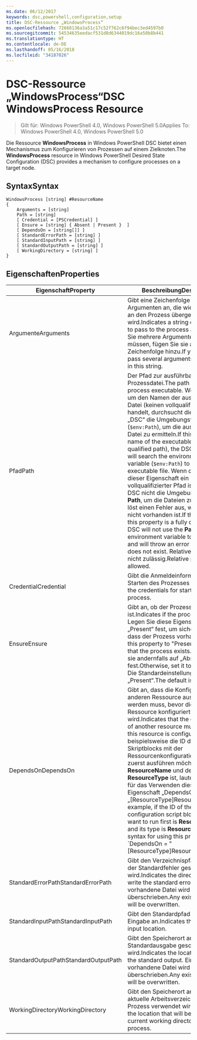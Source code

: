 ```yaml
---
ms.date: 06/12/2017
keywords: dsc,powershell,configuration,setup
title: DSC-Ressource „WindowsProcess“
ms.openlocfilehash: 72668136a3a51c17c52f762c6f94bec3ed4597b0
ms.sourcegitcommit: 54534635eedacf531d8d6344019dc16a50b8b441
ms.translationtype: HT
ms.contentlocale: de-DE
ms.lasthandoff: 05/16/2018
ms.locfileid: "34187026"
---
```

# <a name="dsc-windowsprocess-resource"></a><span data-ttu-id="b8604-103">DSC-Ressource „WindowsProcess“</span><span class="sxs-lookup"><span data-stu-id="b8604-103">DSC WindowsProcess Resource</span></span>

> <span data-ttu-id="b8604-104">Gilt für: Windows PowerShell 4.0, Windows PowerShell 5.0</span><span class="sxs-lookup"><span data-stu-id="b8604-104">Applies To: Windows PowerShell 4.0, Windows PowerShell 5.0</span></span>

<span data-ttu-id="b8604-105">Die Ressource **WindowsProcess** in Windows PowerShell DSC bietet einen Mechanismus zum Konfigurieren von Prozessen auf einem Zielknoten.</span><span class="sxs-lookup"><span data-stu-id="b8604-105">The **WindowsProcess** resource in Windows PowerShell Desired State Configuration (DSC) provides a mechanism to configure processes on a target node.</span></span>

## <a name="syntax"></a><span data-ttu-id="b8604-106">Syntax</span><span class="sxs-lookup"><span data-stu-id="b8604-106">Syntax</span></span>

```
WindowsProcess [string] #ResourceName
{
    Arguments = [string]
    Path = [string]
    [ Credential = [PSCredential] ]
    [ Ensure = [string] { Absent | Present }  ]
    [ DependsOn = [string[]] ]
    [ StandardErrorPath = [string] ]
    [ StandardInputPath = [string] ]
    [ StandardOutputPath = [string] ]
    [ WorkingDirectory = [string] ]
}
```

## <a name="properties"></a><span data-ttu-id="b8604-107">Eigenschaften</span><span class="sxs-lookup"><span data-stu-id="b8604-107">Properties</span></span>
|  <span data-ttu-id="b8604-108">Eigenschaft</span><span class="sxs-lookup"><span data-stu-id="b8604-108">Property</span></span>  |  <span data-ttu-id="b8604-109">Beschreibung</span><span class="sxs-lookup"><span data-stu-id="b8604-109">Description</span></span>   |
|---|---|
| <span data-ttu-id="b8604-110">Argumente</span><span class="sxs-lookup"><span data-stu-id="b8604-110">Arguments</span></span>| <span data-ttu-id="b8604-111">Gibt eine Zeichenfolge von Argumenten an, die wie vorhanden an den Prozess übergeben wird.</span><span class="sxs-lookup"><span data-stu-id="b8604-111">Indicates a string of arguments to pass to the process as-is.</span></span> <span data-ttu-id="b8604-112">Wenn Sie mehrere Argumente übergeben müssen, fügen Sie sie alle dieser Zeichenfolge hinzu.</span><span class="sxs-lookup"><span data-stu-id="b8604-112">If you need to pass several arguments, put them all in this string.</span></span>|
| <span data-ttu-id="b8604-113">Pfad</span><span class="sxs-lookup"><span data-stu-id="b8604-113">Path</span></span>| <span data-ttu-id="b8604-114">Der Pfad zur ausführbaren Prozessdatei.</span><span class="sxs-lookup"><span data-stu-id="b8604-114">The path to the process executable.</span></span> <span data-ttu-id="b8604-115">Wenn es sich um den Namen der ausführbaren Datei (keinen vollqualifizierten Pfad) handelt, durchsucht die Ressource „DSC“ die Umgebungsvariable **Path** (`$env:Path`), um die ausführbare Datei zu ermitteln.</span><span class="sxs-lookup"><span data-stu-id="b8604-115">If this the file name of the executable (not the fully qualified path), the DSC resource will search the environment **Path** variable (`$env:Path`) to find the executable file.</span></span> <span data-ttu-id="b8604-116">Wenn der Werte dieser Eigenschaft ein vollqualifizierter Pfad ist, verwendet DSC nicht die Umgebungsvariable **Path**, um die Dateien zu finden, und löst einen Fehler aus, wenn der Pfad nicht vorhanden ist.</span><span class="sxs-lookup"><span data-stu-id="b8604-116">If the value of this property is a fully qualified path, DSC will not use the **Path** environment variable to find the file, and will throw an error if the path does not exist.</span></span> <span data-ttu-id="b8604-117">Relative Pfade sind nicht zulässig.</span><span class="sxs-lookup"><span data-stu-id="b8604-117">Relative paths are not allowed.</span></span>|
| <span data-ttu-id="b8604-118">Credential</span><span class="sxs-lookup"><span data-stu-id="b8604-118">Credential</span></span>| <span data-ttu-id="b8604-119">Gibt die Anmeldeinformationen zum Starten des Prozesses an.</span><span class="sxs-lookup"><span data-stu-id="b8604-119">Indicates the credentials for starting the process.</span></span>|
| <span data-ttu-id="b8604-120">Ensure</span><span class="sxs-lookup"><span data-stu-id="b8604-120">Ensure</span></span>| <span data-ttu-id="b8604-121">Gibt an, ob der Prozess vorhanden ist.</span><span class="sxs-lookup"><span data-stu-id="b8604-121">Indicates if the process exists.</span></span> <span data-ttu-id="b8604-122">Legen Sie diese Eigenschaft auf „Present“ fest, um sicherzustellen, dass der Prozess vorhanden ist.</span><span class="sxs-lookup"><span data-stu-id="b8604-122">Set this property to "Present" to ensure that the process exists.</span></span> <span data-ttu-id="b8604-123">Legen Sie sie andernfalls auf „Absent“ fest.</span><span class="sxs-lookup"><span data-stu-id="b8604-123">Otherwise, set it to "Absent".</span></span> <span data-ttu-id="b8604-124">Die Standardeinstellung ist „Present“.</span><span class="sxs-lookup"><span data-stu-id="b8604-124">The default is "Present".</span></span>|
| <span data-ttu-id="b8604-125">DependsOn</span><span class="sxs-lookup"><span data-stu-id="b8604-125">DependsOn</span></span> | <span data-ttu-id="b8604-126">Gibt an, dass die Konfiguration einer anderen Ressource ausgeführt werden muss, bevor diese Ressource konfiguriert wird.</span><span class="sxs-lookup"><span data-stu-id="b8604-126">Indicates that the configuration of another resource must run before this resource is configured.</span></span> <span data-ttu-id="b8604-127">Wenn beispielsweise die ID des Skriptblocks mit der Ressourcenkonfiguration, den Sie zuerst ausführen möchten, __ResourceName__ und dessen Typ __ResourceType__ ist, lautet die Syntax für das Verwenden dieser Eigenschaft „DependsOn = „[ResourceType]ResourceName“.</span><span class="sxs-lookup"><span data-stu-id="b8604-127">For example, if the ID of the resource configuration script block that you want to run first is __ResourceName__ and its type is __ResourceType__, the syntax for using this property is \`DependsOn = "[ResourceType]ResourceName"\`\` .</span></span>|
| <span data-ttu-id="b8604-128">StandardErrorPath</span><span class="sxs-lookup"><span data-stu-id="b8604-128">StandardErrorPath</span></span>| <span data-ttu-id="b8604-129">Gibt den Verzeichnispfad an, in den der Standardfehler geschrieben wird.</span><span class="sxs-lookup"><span data-stu-id="b8604-129">Indicates the directory path to write the standard error.</span></span> <span data-ttu-id="b8604-130">Eine vorhandene Datei wird überschrieben.</span><span class="sxs-lookup"><span data-stu-id="b8604-130">Any existing file there will be overwritten.</span></span>|
| <span data-ttu-id="b8604-131">StandardInputPath</span><span class="sxs-lookup"><span data-stu-id="b8604-131">StandardInputPath</span></span>| <span data-ttu-id="b8604-132">Gibt den Standardpfad für die Eingabe an.</span><span class="sxs-lookup"><span data-stu-id="b8604-132">Indicates the standard input location.</span></span>|
| <span data-ttu-id="b8604-133">StandardOutputPath</span><span class="sxs-lookup"><span data-stu-id="b8604-133">StandardOutputPath</span></span>| <span data-ttu-id="b8604-134">Gibt den Speicherort an, in den die Standardausgabe geschrieben wird.</span><span class="sxs-lookup"><span data-stu-id="b8604-134">Indicates the location to write the standard output.</span></span> <span data-ttu-id="b8604-135">Eine vorhandene Datei wird überschrieben.</span><span class="sxs-lookup"><span data-stu-id="b8604-135">Any existing file there will be overwritten.</span></span>|
| <span data-ttu-id="b8604-136">WorkingDirectory</span><span class="sxs-lookup"><span data-stu-id="b8604-136">WorkingDirectory</span></span>| <span data-ttu-id="b8604-137">Gibt den Speicherort an, der als das aktuelle Arbeitsverzeichnis für den Prozess verwendet wird.</span><span class="sxs-lookup"><span data-stu-id="b8604-137">Indicates the location that will be used as the current working directory for the process.</span></span>|